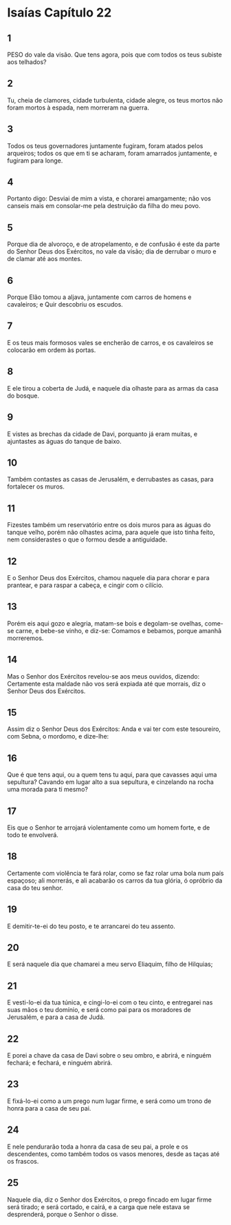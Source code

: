 # Isaías Capítulo 22

## 1
PESO do vale da visão. Que tens agora, pois que com todos os teus subiste aos telhados?

## 2
Tu, cheia de clamores, cidade turbulenta, cidade alegre, os teus mortos não foram mortos à espada, nem morreram na guerra.

## 3
Todos os teus governadores juntamente fugiram, foram atados pelos arqueiros; todos os que em ti se acharam, foram amarrados juntamente, e fugiram para longe.

## 4
Portanto digo: Desviai de mim a vista, e chorarei amargamente; não vos canseis mais em consolar-me pela destruição da filha do meu povo.

## 5
Porque dia de alvoroço, e de atropelamento, e de confusão é este da parte do Senhor Deus dos Exércitos, no vale da visão; dia de derrubar o muro e de clamar até aos montes.

## 6
Porque Elão tomou a aljava, juntamente com carros de homens e cavaleiros; e Quir descobriu os escudos.

## 7
E os teus mais formosos vales se encherão de carros, e os cavaleiros se colocarão em ordem às portas.

## 8
E ele tirou a coberta de Judá, e naquele dia olhaste para as armas da casa do bosque.

## 9
E vistes as brechas da cidade de Davi, porquanto já eram muitas, e ajuntastes as águas do tanque de baixo.

## 10
Também contastes as casas de Jerusalém, e derrubastes as casas, para fortalecer os muros.

## 11
Fizestes também um reservatório entre os dois muros para as águas do tanque velho, porém não olhastes acima, para aquele que isto tinha feito, nem considerastes o que o formou desde a antiguidade.

## 12
E o Senhor Deus dos Exércitos, chamou naquele dia para chorar e para prantear, e para raspar a cabeça, e cingir com o cilício.

## 13
Porém eis aqui gozo e alegria, matam-se bois e degolam-se ovelhas, come-se carne, e bebe-se vinho, e diz-se: Comamos e bebamos, porque amanhã morreremos.

## 14
Mas o Senhor dos Exércitos revelou-se aos meus ouvidos, dizendo: Certamente esta maldade não vos será expiada até que morrais, diz o Senhor Deus dos Exércitos.

## 15
Assim diz o Senhor Deus dos Exércitos: Anda e vai ter com este tesoureiro, com Sebna, o mordomo, e dize-lhe:

## 16
Que é que tens aqui, ou a quem tens tu aqui, para que cavasses aqui uma sepultura? Cavando em lugar alto a sua sepultura, e cinzelando na rocha uma morada para ti mesmo?

## 17
Eis que o Senhor te arrojará violentamente como um homem forte, e de todo te envolverá.

## 18
Certamente com violência te fará rolar, como se faz rolar uma bola num país espaçoso; ali morrerás, e ali acabarão os carros da tua glória, ó opróbrio da casa do teu senhor.

## 19
E demitir-te-ei do teu posto, e te arrancarei do teu assento.

## 20
E será naquele dia que chamarei a meu servo Eliaquim, filho de Hilquias;

## 21
E vesti-lo-ei da tua túnica, e cingi-lo-ei com o teu cinto, e entregarei nas suas mãos o teu domínio, e será como pai para os moradores de Jerusalém, e para a casa de Judá.

## 22
E porei a chave da casa de Davi sobre o seu ombro, e abrirá, e ninguém fechará; e fechará, e ninguém abrirá.

## 23
E fixá-lo-ei como a um prego num lugar firme, e será como um trono de honra para a casa de seu pai.

## 24
E nele pendurarão toda a honra da casa de seu pai, a prole e os descendentes, como também todos os vasos menores, desde as taças até os frascos.

## 25
Naquele dia, diz o Senhor dos Exércitos, o prego fincado em lugar firme será tirado; e será cortado, e cairá, e a carga que nele estava se desprenderá, porque o Senhor o disse.

